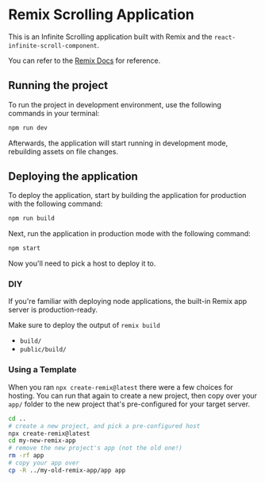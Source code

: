 # Remix Scrolling Application
This is an Infinite Scrolling application built with Remix and the `react-infinite-scroll-component`.

You can refer to the [Remix Docs](https://remix.run/docs) for reference.

## Running the project
To run the project in development environment, use the following commands in your terminal:

```sh
npm run dev
```

Afterwards, the application will start running in development mode, rebuilding assets on file changes.

## Deploying the application

To deploy the application, start by building the application for production with the following command:

```sh
npm run build
```

Next, run the application in production mode with the following command:

```sh
npm start
```

Now you'll need to pick a host to deploy it to.

### DIY

If you're familiar with deploying node applications, the built-in Remix app server is production-ready.

Make sure to deploy the output of `remix build`

- `build/`
- `public/build/`

### Using a Template

When you ran `npx create-remix@latest` there were a few choices for hosting. You can run that again to create a new project, then copy over your `app/` folder to the new project that's pre-configured for your target server.

```sh
cd ..
# create a new project, and pick a pre-configured host
npx create-remix@latest
cd my-new-remix-app
# remove the new project's app (not the old one!)
rm -rf app
# copy your app over
cp -R ../my-old-remix-app/app app
```
